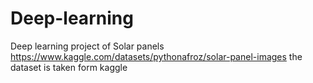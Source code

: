 # Deep-learning
Deep learning project of Solar panels
https://www.kaggle.com/datasets/pythonafroz/solar-panel-images
the dataset is taken form kaggle
